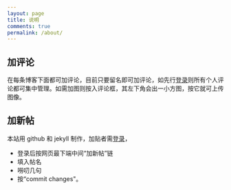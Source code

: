 ```yaml
---
layout: page
title: 说明
comments: true
permalink: /about/
---
```


## 加评论
在每条博客下面都可加评论，目前只要留名即可加评论，如先行[登录](https://disqus.com/profile/login/)则所有个人评论都可集中管理。如需加图则按入评论框，其左下角会出一小方图，按它就可上传图像。

## 加新帖
本站用 github 和 jekyll 制作，加贴者需[登录](https://github.com/login)，
  * 登录后按网页最下端中间“加新帖”链
  * 填入帖名
  * 嘮叨几句
  * 按“commit changes"。


